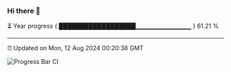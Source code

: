 ### Hi there 👋

⏳ Year progress { ██████████████████▁▁▁▁▁▁▁▁▁▁▁▁ } 61.21 %

---

⏰ Updated on Mon, 12 Aug 2024 00:20:38 GMT

![Progress Bar CI](https://github.com/liununu/liununu/workflows/Progress%20Bar%20CI/badge.svg)
